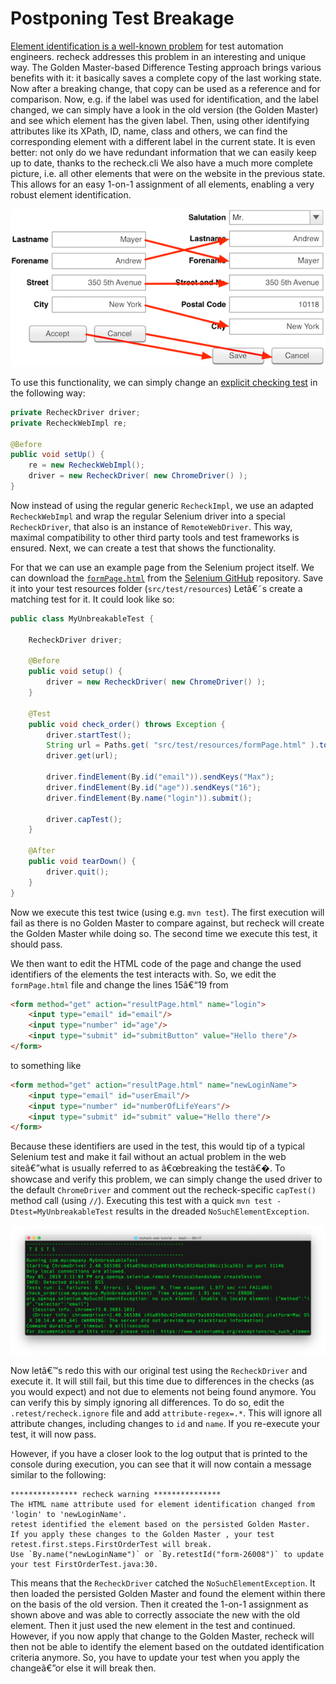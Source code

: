 # Postponing Test Breakage

[Element identification is a well-known problem](element-identification-problem.md) for test automation engineers. recheck addresses this problem in an interesting and unique way. The Golden Master-based Difference Testing approach brings various benefits with it: it basically saves a complete copy of the last working state. Now after a breaking change, that copy can be used as a reference and for comparison. Now, e.g. if the label was used for identification, and the label changed, we can simply have a look in the old version (the Golden Master) and see which element has the given label. Then, using other identifying attributes like its XPath, ID, name, class and others, we can find the corresponding element with a different label in the current state. It is even better: not only do we have redundant information that we can easily keep up to date, thanks to the recheck.cli We also have a much more complete picture, i.e. all other elements that were on the website in the previous state. This allows for an easy 1-on-1 assignment of all elements, enabling a very robust element identification.

![1-to-1 assignment of elements](1-to-1-assignment.png)

To use this functionality, we can simply change an [explicit checking test](tutorial/explicit-checks.md) in the following way:

```java
private RecheckDriver driver;
private RecheckWebImpl re;

@Before
public void setUp() {
	re = new RecheckWebImpl();
	driver = new RecheckDriver( new ChromeDriver() );
}
```

Now instead of using the regular generic `RecheckImpl`, we use an adapted `RecheckWebImpl` and wrap the regular Selenium driver into a special `RecheckDriver`, that also is an instance of `RemoteWebDriver`. This way, maximal compatibility to other third party tools and test frameworks is ensured. Next, we can create a test that shows the functionality.

For that we can use an example page from the Selenium project itself. We can download the [`formPage.html`](https://github.com/SeleniumHQ/selenium/blob/master/common/src/web/formPage.html) from the [Selenium GitHub](https://github.com/SeleniumHQ/selenium) repository. Save it into your test resources folder (`src/test/resources`) Letâ€˜s create a matching test for it. It could look like so:

```java
public class MyUnbreakableTest {

	RecheckDriver driver;

	@Before
	public void setup() {
		driver = new RecheckDriver( new ChromeDriver() );
	}

	@Test
	public void check_order() throws Exception {
		driver.startTest();
		String url = Paths.get( "src/test/resources/formPage.html" ).toUri().toURL().toString();
		driver.get(url);

		driver.findElement(By.id("email")).sendKeys("Max");
		driver.findElement(By.id("age")).sendKeys("16");
		driver.findElement(By.name("login")).submit();

		driver.capTest();
	}

	@After
	public void tearDown() {
		driver.quit();
	}
}
```

Now we execute this test twice (using e.g. `mvn test`). The first execution will fail as there is no Golden Master to compare against, but recheck will create the Golden Master while doing so. The second time we execute this test, it should pass.

We then want to edit the HTML code of the page and change the used identifiers of the elements the test interacts with. So, we edit the `formPage.html` file and change the lines 15â€“19 from

```html
<form method="get" action="resultPage.html" name="login">
    <input type="email" id="email"/>
    <input type="number" id="age"/>
    <input type="submit" id="submitButton" value="Hello there"/>
</form>
```

to something like 

```html
<form method="get" action="resultPage.html" name="newLoginName">
    <input type="email" id="userEmail"/>
    <input type="number" id="numberOfLifeYears"/>
    <input type="submit" id="submit" value="Hello there"/>
</form>
```

Because these identifiers are used in the test, this would tip of a typical Selenium test and make it fail without an actual problem in the web siteâ€”what is usually referred to as â€œbreaking the testâ€�. To showcase and verify this problem, we can simply change the used driver to the default `ChromeDriver` and comment out the recheck-specific `capTest()` method call (using `//`). Executing this test with a quick `mvn test -Dtest=MyUnbreakableTest` results in the dreaded `NoSuchElementException`.

![NoSuchElementException](NoSuchElementException.png)

Now letâ€™s redo this with our original test using the `RecheckDriver` and execute it. It will still fail, but this time due to differences in the checks (as you would expect) and not due to elements not being found anymore. You can verify this by simply ignoring all differences. To do so, edit the `.retest/recheck.ignore` file and add `attribute-regex=.*`. This will ignore all attribute changes, including changes to `id` and `name`. If you re-execute your test, it will now pass.

However, if you have a closer look to the log output that is printed to the console during execution, you can see that it will now contain a message similar to the following:

```
*************** recheck warning ***************
The HTML name attribute used for element identification changed from 'login' to 'newLoginName'.
retest identified the element based on the persisted Golden Master.
If you apply these changes to the Golden Master , your test retest.first.steps.FirstOrderTest will break.
Use `By.name("newLoginName")` or `By.retestId("form-26008")` to update your test FirstOrderTest.java:30.
```

This means that the `RecheckDriver` catched the `NoSuchElementException`. It then loaded the persisted Golden Master and found the element within there on the basis of the old version. Then it created the 1-on-1 assignment as shown above and was able to correctly associate the new with the old element. Then it just used the new element in the test and continued. However, if you now apply that change to the Golden Master, recheck will then not be able to identify the element based on the outdated identification criteria anymore. So, you have to update your test when you apply the changeâ€”or else it will break then.
